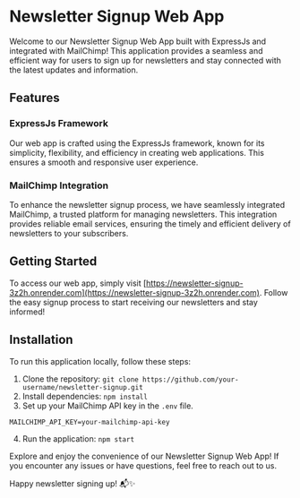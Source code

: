 # Newsletter Signup Web App

Welcome to our Newsletter Signup Web App built with ExpressJs and integrated with MailChimp! This application provides a seamless and efficient way for users to sign up for newsletters and stay connected with the latest updates and information.

## Features

### ExpressJs Framework

Our web app is crafted using the ExpressJs framework, known for its simplicity, flexibility, and efficiency in creating web applications. This ensures a smooth and responsive user experience.

### MailChimp Integration

To enhance the newsletter signup process, we have seamlessly integrated MailChimp, a trusted platform for managing newsletters. This integration provides reliable email services, ensuring the timely and efficient delivery of newsletters to your subscribers.

## Getting Started

To access our web app, simply visit [https://newsletter-signup-3z2h.onrender.com](https://newsletter-signup-3z2h.onrender.com). Follow the easy signup process to start receiving our newsletters and stay informed!

## Installation

To run this application locally, follow these steps:

1. Clone the repository: `git clone https://github.com/your-username/newsletter-signup.git`
2. Install dependencies: `npm install`
3. Set up your MailChimp API key in the `.env` file.

```env
MAILCHIMP_API_KEY=your-mailchimp-api-key
```

4. Run the application: `npm start`
   
Explore and enjoy the convenience of our Newsletter Signup Web App! If you encounter any issues or have questions, feel free to reach out to us.

Happy newsletter signing up! 📬✨

